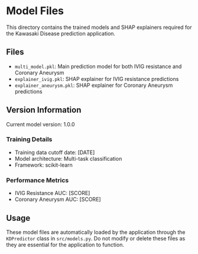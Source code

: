 # Model Files

This directory contains the trained models and SHAP explainers required for the Kawasaki Disease prediction application.

## Files

- `multi_model.pkl`: Main prediction model for both IVIG resistance and Coronary Aneurysm
- `explainer_ivig.pkl`: SHAP explainer for IVIG resistance predictions
- `explainer_aneurysm.pkl`: SHAP explainer for Coronary Aneurysm predictions

## Version Information

Current model version: 1.0.0

### Training Details
- Training data cutoff date: [DATE]
- Model architecture: Multi-task classification
- Framework: scikit-learn

### Performance Metrics
- IVIG Resistance AUC: [SCORE]
- Coronary Aneurysm AUC: [SCORE]

## Usage

These model files are automatically loaded by the application through the `KDPredictor` class in `src/models.py`. Do not modify or delete these files as they are essential for the application to function. 